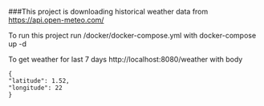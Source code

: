 ###This project is downloading historical weather data from https://api.open-meteo.com/

To run this project run /docker/docker-compose.yml with docker-compose up -d

To get weather for last 7 days http://localhost:8080/weather with body
```
{
"latitude": 1.52,
"longitude": 22
}
```
